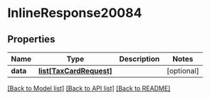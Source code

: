 # InlineResponse20084

## Properties
Name | Type | Description | Notes
------------ | ------------- | ------------- | -------------
**data** | [**list[TaxCardRequest]**](TaxCardRequest.md) |  | [optional] 

[[Back to Model list]](../README.md#documentation-for-models) [[Back to API list]](../README.md#documentation-for-api-endpoints) [[Back to README]](../README.md)


